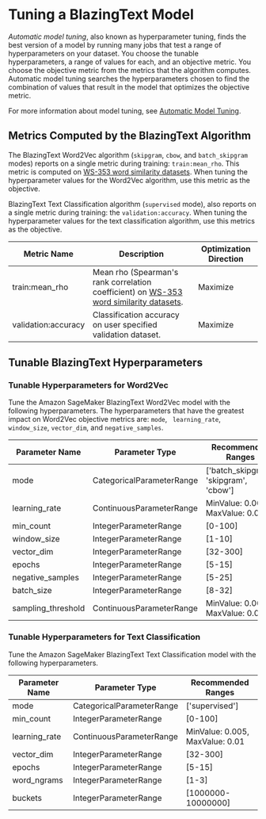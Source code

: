 # Tuning a BlazingText Model<a name="blazingtext-tuning"></a>

*Automatic model tuning*, also known as hyperparameter tuning, finds the best version of a model by running many jobs that test a range of hyperparameters on your dataset\. You choose the tunable hyperparameters, a range of values for each, and an objective metric\. You choose the objective metric from the metrics that the algorithm computes\. Automatic model tuning searches the hyperparameters chosen to find the combination of values that result in the model that optimizes the objective metric\.

For more information about model tuning, see [Automatic Model Tuning](automatic-model-tuning.md)\.

## Metrics Computed by the BlazingText Algorithm<a name="blazingtext-metrics"></a>

The BlazingText Word2Vec algorithm \(`skipgram`, `cbow`, and `batch_skipgram` modes\) reports on a single metric during training: `train:mean_rho`\. This metric is computed on [WS\-353 word similarity datasets](https://www.cs.technion.ac.il/~gabr/resources/data/wordsim353/)\. When tuning the hyperparameter values for the Word2Vec algorithm, use this metric as the objective\.

BlazingText Text Classification algorithm \(`supervised` mode\), also reports on a single metric during training: the `validation:accuracy`\. When tuning the hyperparameter values for the text classification algorithm, use this metrics as the objective\.


| Metric Name | Description | Optimization Direction | 
| --- | --- | --- | 
| train:mean\_rho |  Mean rho \(Spearman's rank correlation coefficient\) on [WS\-353 word similarity datasets](https://www.cs.technion.ac.il/~gabr/resources/data/wordsim353/)\.  |  Maximize  | 
| validation:accuracy |  Classification accuracy on user specified validation dataset\.  |  Maximize  | 

## Tunable BlazingText Hyperparameters<a name="blazingtext-tunable-hyperparameters"></a>

### Tunable Hyperparameters for Word2Vec<a name="blazingtext-tunable-hyperparameters-word2vec"></a>

Tune the Amazon SageMaker BlazingText Word2Vec model with the following hyperparameters\. The hyperparameters that have the greatest impact on Word2Vec objective metrics are: `mode`, ` learning_rate`, `window_size`, `vector_dim`, and `negative_samples`\.


| Parameter Name | Parameter Type | Recommended Ranges | 
| --- | --- | --- | 
| mode |  CategoricalParameterRange  |  \['batch\_skipgram', 'skipgram', 'cbow'\]  | 
| learning\_rate |  ContinuousParameterRange  |  MinValue: 0\.005, MaxValue: 0\.01  | 
| min\_count |  IntegerParameterRange  |  \[0\-100\]  | 
| window\_size |  IntegerParameterRange  |  \[1\-10\]  | 
| vector\_dim |  IntegerParameterRange  |  \[32\-300\]  | 
| epochs |  IntegerParameterRange  |  \[5\-15\]  | 
| negative\_samples |  IntegerParameterRange  |  \[5\-25\]  | 
| batch\_size |  IntegerParameterRange  |  \[8\-32\]  | 
| sampling\_threshold |  ContinuousParameterRange  |  MinValue: 0\.0001, MaxValue: 0\.001  | 

### Tunable Hyperparameters for Text Classification<a name="blazingtext-tunable-hyperparameters-text_class"></a>

Tune the Amazon SageMaker BlazingText Text Classification model with the following hyperparameters\.


| Parameter Name | Parameter Type | Recommended Ranges | 
| --- | --- | --- | 
| mode |  CategoricalParameterRange  |  \['supervised'\]  | 
| min\_count |  IntegerParameterRange  |  \[0\-100\]  | 
| learning\_rate |  ContinuousParameterRange  |  MinValue: 0\.005, MaxValue: 0\.01  | 
| vector\_dim |  IntegerParameterRange  |  \[32\-300\]  | 
| epochs |  IntegerParameterRange  |  \[5\-15\]  | 
| word\_ngrams |  IntegerParameterRange  |  \[1\-3\]  | 
| buckets |  IntegerParameterRange  |  \[1000000\-10000000\]  | 